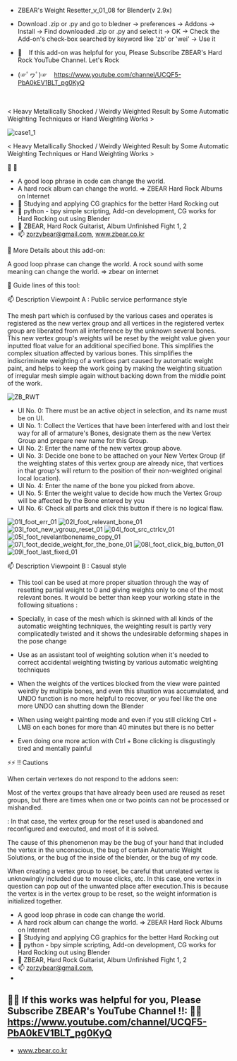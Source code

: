 - ZBEAR's Weight Resetter_v_01_08 for Blender(v 2.9x)
- Download .zip or .py and go to bledner -> preferences -> Addons -> Install -> Find downloaded .zip or .py and select it -> OK -> Check the Add-on's check-box searched by keyword like 'zb' or 'wei' -> Use it 

- 🤘 &nbsp;&nbsp; If this add-on was helpful for you, Please Subscribe ZBEAR's Hard Rock YouTube Channel. Let's Rock 
- (☞ﾟヮﾟ)☞ &nbsp;&nbsp;  https://www.youtube.com/channel/UCQF5-PbA0kEV1BLT_pg0KyQ 

<br></br>
< Heavy Metallically Shocked / Weirdly Weighted Result by Some Automatic Weighting Techniques or Hand Weighting Works >

![case1_1](https://user-images.githubusercontent.com/86638301/124344076-5d1f1080-dc0b-11eb-908e-4464733a749f.gif)

< Heavy Metallically Shocked / Weirdly Weighted Result by Some Automatic Weighting Techniques or Hand Weighting Works >



👀
👀
- A good loop phrase in code can change the world.
- A hard rock album can change the world. => ZBEAR Hard Rock Albums on Internet
- 👀 Studying and applying CG graphics for the better Hard Rocking out
- 🌱 python - bpy simple scripting, Add-on development, CG works for Hard Rocking out using Blender
- 👋 ZBEAR, Hard Rock Guitarist, Album Unfinished Fight 1, 2
- 📫 zorzybear@gmail.com, www.zbear.co.kr


🌱 More Details about this add-on: 

A good loop phrase can change the world.
A rock sound with some meaning can change the world.
=> zbear on internet

👋 Guide lines of this tool:

📫 Description Viewpoint A : Public service performance style

The mesh part which is confused by the various cases and operates is registered as the new vertex group and all vertices in the registered vertex group are liberated from all interference by the unknown several bones. This new vertex group's weights will be reset by the weight value given your inputted float value for an additional specified bone. This simplifies the complex situation affected by various bones. This simplifies the indiscriminate weighting of a vertices part caused by automatic weight paint, and helps to keep the work going by making the weighting situation of irregular mesh simple again without backing down from the middle point of the work.

![ZB_RWT](https://user-images.githubusercontent.com/86638301/124344153-c2730180-dc0b-11eb-85e7-2c720a1061da.gif)


- UI No. 0: There must be an active object in selection, and its name must be on UI.
- UI No. 1: Collect the Vertices that have been interfered with and lost their way for all of armature's Bones, designate them as the new Vertex Group and prepare new name for this Group.
- UI No. 2: Enter the name of the new vertex group above.
- UI No. 3: Decide one bone to be attached on your New Vertex Group (if the weighting states of this vertex group are already nice, that vertices in that group's will return to the position of their non-weighted original local location).
- UI No. 4: Enter the name of the bone you picked from above.
- UI No. 5: Enter the weight value to decide how much the Vertex Group will be affected by the Bone entered by you
- UI No. 6: Check all parts and click this button if there is no logical flaw.


![01l_foot_err_01](https://user-images.githubusercontent.com/86638301/124344206-edf5ec00-dc0b-11eb-8388-e36ff57fcc42.jpg)
![02l_foot_relevant_bone_01](https://user-images.githubusercontent.com/86638301/124344208-ee8e8280-dc0b-11eb-8f36-77bf85944179.jpg)
![03l_foot_new_vgroup_reset_01](https://user-images.githubusercontent.com/86638301/124344209-ef271900-dc0b-11eb-8cb0-f284a487c567.jpg)
![04l_foot_src_ctrlcv_01](https://user-images.githubusercontent.com/86638301/124344210-ef271900-dc0b-11eb-869d-337a3060bebe.jpg)
![05l_foot_revelantbonename_copy_01](https://user-images.githubusercontent.com/86638301/124344211-efbfaf80-dc0b-11eb-86c5-2b6c906332ac.jpg)
![07l_foot_decide_weight_for_the_bone_01](https://user-images.githubusercontent.com/86638301/124344212-efbfaf80-dc0b-11eb-8a9c-38d73b900e51.jpg)
![08l_foot_click_big_button_01](https://user-images.githubusercontent.com/86638301/124344214-f0584600-dc0b-11eb-8db8-d2d76e960ee3.jpg)
![09l_foot_last_fixed_01](https://user-images.githubusercontent.com/86638301/124344215-f0584600-dc0b-11eb-8747-f7f9a2a618aa.jpg)



📫 Description Viewpoint B :  Casual style


- This tool can be used at more proper situation through the way of resetting partial weight to 0 and giving weights only to one of the most relevant bones. It would be better than keep your working state in the following situations :

- Specially, in case of the mesh which is skinned with all kinds of the automatic weighting techniques, the weighting result is partly very complicatedly twisted and it shows the undesirable deforming shapes in the pose change

- Use as an assistant tool of weighting solution when it's  needed to correct accidental weighting twisting by various automatic weighting techniques

- When the weights of the vertices blocked from the view were painted weirdly by multiple bones, and even this situation was accumulated, and UNDO function is no more helpful to recover, or you feel like the one more UNDO can shutting down the Blender

- When using weight painting mode and even if you still clicking Ctrl + LMB on each bones for more than 40 minutes but there is no better

- Even doing one more action with Ctrl + Bone clicking is disgustingly tired and mentally painful

⚡⚡ !! Cautions

When certain vertexes do not respond to the addons seen:

Most of the vertex groups that have already been used are reused as reset groups, but there are times when one or two points can not be processed or mishandled.

: In that case, the vertex group for the reset used is abandoned and reconfigured and executed, and most of it is solved.

The cause of this phenomenon may be the bug of your hand that included the vertex in the unconscious, the bug of certain Automatic Weight Solutions, or the bug of the inside of the blender, or the bug of my code.

When creating a vertex group to reset, be careful that unrelated vertex is unknowingly included due to mouse clicks, etc.
In this case, one vertex in question can pop out of the unwanted place after execution.This is because the vertex is in the vertex group to be reset, so the weight information is initialized together.


- A good loop phrase in code can change the world.
- A hard rock album can change the world. => ZBEAR Hard Rock Albums on Internet
- 👀 Studying and applying CG graphics for the better Hard Rocking out
- 🌱 python - bpy simple scripting, Add-on development, CG works for Hard Rocking out using Blender
- 👋 ZBEAR, Hard Rock Guitarist, Album Unfinished Fight 1, 2
- 📫 zorzybear@gmail.com, 
- 
🌱🌱 If this works was helpful for you, Please Subscribe ZBEAR's YouTube Channel !!: 
🌱🌱 https://www.youtube.com/channel/UCQF5-PbA0kEV1BLT_pg0KyQ
- 
- www.zbear.co.kr



<!---
ZBEAR-Rockn/ZBEAR-Rockn is a ✨ special ✨ repository because its `README.md` (this file) appears on your GitHub profile.
You can click the Preview link to take a look at your changes.
--->

